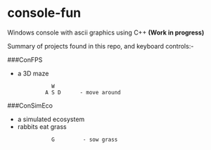 # console-fun

Windows console with ascii graphics using C++ 
**(Work in progress)**

Summary of projects found in this repo, and keyboard controls:-

###ConFPS
- a 3D maze
```
              W
            A S D      - move around
```

###ConSimEco
- a simulated ecosystem
- rabbits eat grass
```
              G         - sow grass
```

